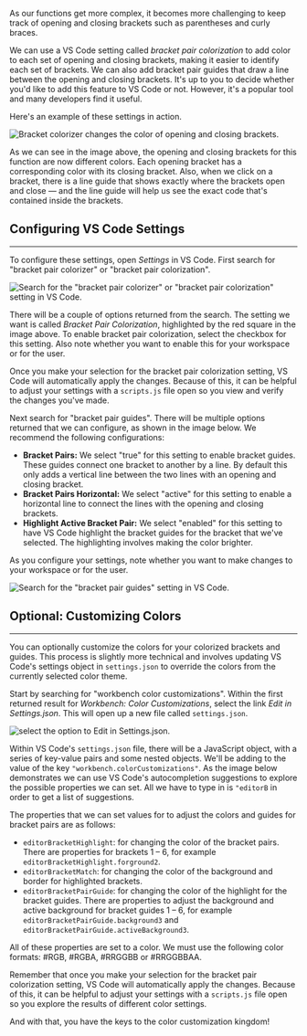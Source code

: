 As our functions get more complex, it becomes more challenging to keep track of opening and closing brackets such as parentheses and curly braces.

We can use a VS Code setting called _bracket pair colorization_ to add color to each set of opening and closing brackets, making it easier to identify each set of brackets. We can also add bracket pair guides that draw a line between the opening and closing brackets. It's up to you to decide whether you'd like to add this feature to VS Code or not. However, it's a popular tool and many developers find it useful.

Here's an example of these settings in action.

![Bracket colorizer changes the color of opening and closing brackets.](https://learnhowtoprogram.s3.us-west-2.amazonaws.com/Intermediate+JavaScript/Object-Oriented-JavaScript-2020/bracket-colorizer.png)

As we can see in the image above, the opening and closing brackets for this function are now different colors. Each opening bracket has a corresponding color with its closing bracket. Also, when we click on a bracket, there is a line guide that shows exactly where the brackets open and close — and the line guide will help us see the exact code that's contained inside the brackets.

## Configuring VS Code Settings
---

To configure these settings, open _Settings_ in VS Code. First search for "bracket pair colorizer" or "bracket pair colorization".

![Search for the "bracket pair colorizer" or "bracket pair colorization" setting in VS Code.](https://learnhowtoprogram.s3.us-west-2.amazonaws.com/Intermediate+JavaScript/Object-Oriented-JavaScript-2020/bracket-colorizer-vscode-setting.png)

There will be a couple of options returned from the search. The setting we want is called _Bracket Pair Colorization_, highlighted by the red square in the image above. To enable bracket pair colorization, select the checkbox for this setting. Also note whether you want to enable this for your workspace or for the user. 

Once you make your selection for the bracket pair colorization setting, VS Code will automatically apply the changes. Because of this, it can be helpful to adjust your settings with a `scripts.js` file open so you view and verify the changes you've made.

Next search for "bracket pair guides". There will be multiple options returned that we can configure, as shown in the image below. We recommend the following configurations:

* **Bracket Pairs:** We select "true" for this setting to enable bracket guides. These guides connect one bracket to another by a line. By default this only adds a vertical line between the two lines with an opening and closing bracket. 
* **Bracket Pairs Horizontal:** We select "active" for this setting to enable a horizontal line to connect the lines with the opening and closing brackets.
* **Highlight Active Bracket Pair:** We select "enabled" for this setting to have VS Code highlight the bracket guides for the bracket that we've selected. The highlighting involves making the color brighter.

As you configure your settings, note whether you want to make changes to your workspace or for the user.

![Search for the "bracket pair guides" setting in VS Code.](https://learnhowtoprogram.s3.us-west-2.amazonaws.com/Intermediate+JavaScript/Object-Oriented-JavaScript-2020/setting-bracket-guides.png)

## Optional: Customizing Colors
----

You can optionally customize the colors for your colorized brackets and guides. This process is slightly more technical and involves updating VS Code's settings object in `settings.json` to override the colors from the currently selected color theme. 

Start by searching for "workbench color customizations". Within the first returned result for _Workbench: Color Customizations_, select the link _Edit in Settings.json_. This will open up a new file called `settings.json`.

![select the option to _Edit in Settings.json_.](https://learnhowtoprogram.s3.us-west-2.amazonaws.com/Intermediate+JavaScript/Object-Oriented-JavaScript-2020/edit-bracket-colors.png)

Within VS Code's `settings.json` file, there will be a JavaScript object, with a series of key-value pairs and some nested objects. We'll be adding to the value of the key `"workbench.colorCustomizations"`. As the image below demonstrates we can use VS Code's autocompletion suggestions to explore the possible properties we can set. All we have to type in is `"editorB` in order to get a list of suggestions. 

The properties that we can set values for to adjust the colors and guides for bracket pairs are as follows:

* `editorBracketHighlight`: for changing the color of the bracket pairs. There are properties for brackets 1 – 6, for example `editorBracketHighlight.forground2`. 
* `editorBracketMatch`: for changing the color of the background and border for highlighted brackets. 
* `editorBracketPairGuide`: for changing the color of the highlight for the bracket guides. There are properties to adjust the background and active background for bracket guides 1 – 6, for example `editorBracketPairGuide.background3` and `editorBracketPairGuide.activeBackground3`. 

All of these properties are set to a color. We must use the following color formats: #RGB, #RGBA, #RRGGBB or #RRGGBBAA.

Remember that once you make your selection for the bracket pair colorization setting, VS Code will automatically apply the changes. Because of this, it can be helpful to adjust your settings with a `scripts.js` file open so you explore the results of different color settings.

And with that, you have the keys to the color customization kingdom! 
